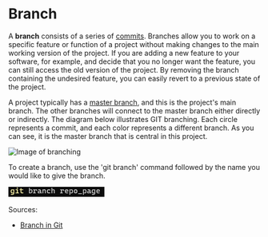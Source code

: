 # Branch

A **branch** consists of a series of [commits](/commit.md). Branches allow you to 
work on a specific feature or function of a project without making changes 
to the main working version of the project. If you are adding a new feature 
to your software, for example, and decide that you no longer want the 
feature, you can still access the old version of the project. By removing 
the branch containing the undesired feature, you can easily revert to a 
previous state of the project.

A project typically has a [master branch](/masterbranch.md), and this is the project's main branch. 
The other branches will connect to the master branch either directly or indirectly. 
The diagram below illustrates GIT branching. Each circle represents a commit, and 
each color represents a different branch. As you can see, it is the master branch 
that is central in this project.

![Image of branching](https://www.f30.me/wp-content/uploads/2013/05/git_branching.png)

To create a branch, use the 'git branch' command followed by the name you would like 
to give the branch.

![git_branch](https://github.com/dahliamusa/teamproject1-601/blob/master/images/git_branch.png?raw=true)

Sources:
* [Branch in Git](https://www.toolsqa.com/git/git-alias/)